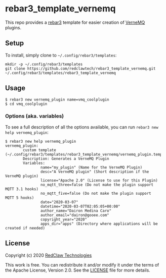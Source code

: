 # rebar3_template_vernemq

This repo provides a [rebar3](http://rebar3.org) template for easier creation of [VerneMQ](https://vernemq.com) plugins.

## Setup

To install, simply clone to `~/.config/rebar3/templates`:

```
mkdir -p ~/.config/rebar3/templates
git clone https://github.com/redclawtech/rebar3_template_vernemq.git ~/.config/rebar3/templates/rebar3_template_vernemq
```

## Usage

```console
$ rebar3 new vernemq_plugin name=vmq_coolplugin
$ cd vmq_coolplugin
```

### Options (aka. variables)

To see a full description of all the options available, you can run `rebar3 new help vernemq_plugin`:

```console
$ rebar3 new help vernemq_plugin
vernemq_plugin:
        custom template (~/.config/rebar3/templates/rebar3_template_vernemq/vernemq_plugin.template)
        Description: Generates a VerneMQ Plugin
        Variables:
                name="my_plugin" (Name for the VerneMQ Plugin)
                desc="A VerneMQ plugin" (Short description if the VerneMQ plugin)
                license="Apache 2.0" (License to use for this Plugin)
                no_mqtt_three=false (Do not make the plugin support MQTT 3.1 hooks)
                no_mqtt_five=false (Do not make the plugin support MQTT 5 hooks)
                date="2020-03-07"
                datetime="2020-03-07T02:05:05+00:00"
                author_name="Dairon Medina Caro"
                author_email="dairon@gooee.com"
                copyright_year="2020"
                apps_dir="apps" (Directory where applications will be created if needed)
```

## License

Copyright (c) 2020 [RedClaw Technologies](http://www.redclawtech.com)

This work is free. You can redistribute it and/or modify it under the
terms of the Apache License, Version 2.0. See the [LICENSE](LICENSE) file for more details.
